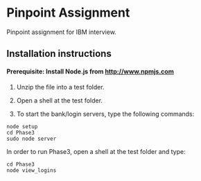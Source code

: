 # Pinpoint Assignment
Pinpoint assignment for IBM interview.

## Installation instructions

#### Prerequisite: Install Node.js from http://www.npmjs.com

1. Unzip the file into a test folder.

1. Open a shell at the test folder.

1. To start the bank/login servers, type the following commands:
```
node setup
cd Phase3
sudo node server
```
In order to run Phase3, open a shell at the test folder and type:
```
cd Phase3
node view_logins
```
